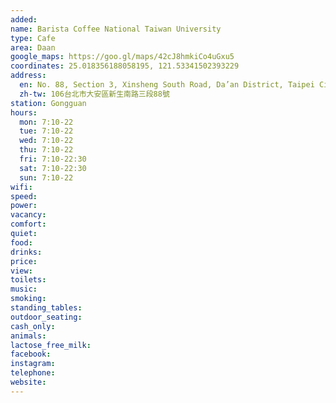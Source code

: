 ```yaml
---
added: 
name: Barista Coffee National Taiwan University
type: Cafe
area: Daan
google_maps: https://goo.gl/maps/42cJ8hmkiCo4uGxu5
coordinates: 25.018356188058195, 121.53341502393229
address:
  en: No. 88, Section 3, Xinsheng South Road, Da’an District, Taipei City, 106
  zh-tw: 106台北市大安區新生南路三段88號
station: Gongguan
hours:
  mon: 7:10-22
  tue: 7:10-22
  wed: 7:10-22
  thu: 7:10-22
  fri: 7:10-22:30
  sat: 7:10-22:30
  sun: 7:10-22
wifi: 
speed: 
power: 
vacancy: 
comfort: 
quiet: 
food: 
drinks: 
price: 
view: 
toilets: 
music: 
smoking: 
standing_tables: 
outdoor_seating: 
cash_only: 
animals: 
lactose_free_milk: 
facebook: 
instagram: 
telephone: 
website: 
---
```

